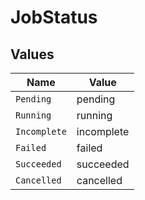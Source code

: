 # JobStatus


## Values

| Name         | Value        |
| ------------ | ------------ |
| `Pending`    | pending      |
| `Running`    | running      |
| `Incomplete` | incomplete   |
| `Failed`     | failed       |
| `Succeeded`  | succeeded    |
| `Cancelled`  | cancelled    |